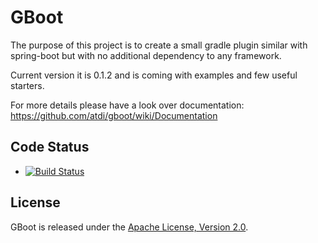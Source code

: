 GBoot
==================
The purpose of this project is to create a small gradle plugin similar with
spring-boot but with no additional dependency to any framework.

Current version it is 0.1.2 and is coming with examples and few useful starters.

For more details please have a look over documentation: https://github.com/atdi/gboot/wiki/Documentation

## Code Status

* [![Build Status](https://travis-ci.org/atdi/gboot.svg?branch=master)](https://travis-ci.org/atdi/gboot)

## License

GBoot is released under the [Apache License, Version 2.0](http://www.apache.org/licenses/LICENSE-2.0).
